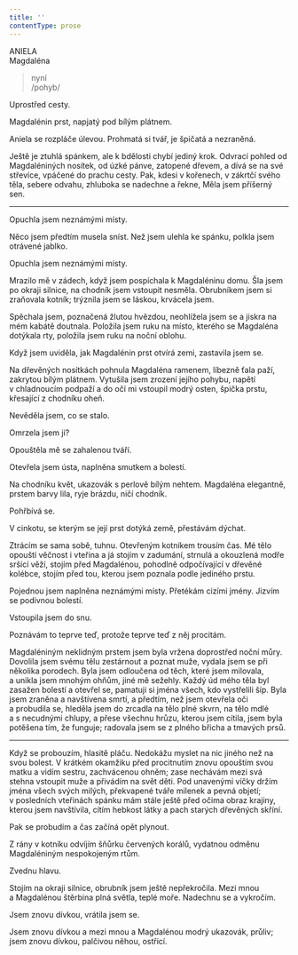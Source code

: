 ```yaml
---
title: ''
contentType: prose
---
```


<section>

ANIELA  
Magdaléna

> nyní  
> /pohyb/

Uprostřed cesty.

Magdalénin prst, napjatý pod bílým plátnem.

</section>

<section>

Aniela se rozpláče úlevou. Prohmatá si tvář, je špičatá a nezraněná.

Ještě je ztuhlá spánkem, ale k bdělosti chybí jediný krok. Odvrací pohled od Magdaléniných nosítek, od úzké pánve, zatopené dřevem, a dívá se na své střevíce, vpáčené do prachu cesty. Pak, kdesi v kořenech, v zákrtčí svého těla, sebere odvahu, zhluboka se nadechne a řekne, Měla jsem příšerný sen.

* * *

Opuchla jsem neznámými místy.

Něco jsem předtím musela sníst. Než jsem ulehla ke spánku, polkla jsem otrávené jablko.

Opuchla jsem neznámými místy.

</section>

<section>

Mrazilo mě v zádech, když jsem pospíchala k Magdaléninu domu. Šla jsem po okraji silnice, na chodník jsem vstoupit nesměla. Obrubníkem jsem si zraňovala kotník; trýznila jsem se láskou, krvácela jsem.

Spěchala jsem, poznačená žlutou hvězdou, neohlížela jsem se a jiskra na mém kabátě doutnala. Položila jsem ruku na místo, kterého se Magdaléna dotýkala rty, položila jsem ruku na noční oblohu.

</section>

<section>

Když jsem uviděla, jak Magdalénin prst otvírá zemi, zastavila jsem se.

Na dřevěných nosítkách pohnula Magdaléna ramenem, líbezně ťala paží, zakrytou bílým plátnem. Vytušila jsem zrození jejího pohybu, napětí v chladnoucím podpaží a do očí mi vstoupil modrý osten, špička prstu, křesající z chodníku oheň.

</section>

<section>

Nevěděla jsem, co se stalo.

Omrzela jsem ji?

Opouštěla mě se zahalenou tváří.

</section>

<section>

Otevřela jsem ústa, naplněna smutkem a bolestí.

</section>

<section>

Na chodníku květ, ukazovák s perlově bílým nehtem. Magdaléna elegantně, prstem barvy lila, ryje brázdu, ničí chodník.

Pohřbívá se.

</section>

<section>

V cinkotu, se kterým se její prst dotýká země, přestávám dýchat.

Ztrácím se sama sobě, tuhnu. Otevřeným kotníkem trousím čas. Mé tělo opouští věčnost i vteřina a já stojím v zadumání, strnulá a okouzlená modře sršící věží, stojím před Magdalénou, pohodlně odpočívající v dřevěné kolébce, stojím před tou, kterou jsem poznala podle jediného prstu.

</section>

<section>

Pojednou jsem naplněna neznámými místy. Přetékám cizími jmény. Jizvím se podivnou bolestí.

Vstoupila jsem do snu.

</section>

<section>

Poznávám to teprve teď, protože teprve teď z něj procitám.

Magdaléniným neklidným prstem jsem byla vržena doprostřed noční můry. Dovolila jsem svému tělu zestárnout a poznat muže, vydala jsem se při několika porodech. Byla jsem odloučena od těch, které jsem milovala, a unikla jsem mnohým ohňům, jiné mě sežehly. Každý úd mého těla byl zasažen bolestí a otevřel se, pamatuji si jména všech, kdo vystřelili šíp. Byla jsem zraněna a navštívena smrtí, a předtím, než jsem otevřela oči a probudila se, hleděla jsem do zrcadla na tělo plné skvrn, na tělo mdlé a s necudnými chlupy, a přese všechnu hrůzu, kterou jsem cítila, jsem byla potěšena tím, že funguje; radovala jsem se z plného břicha a tmavých prsů.

* * *

Když se probouzím, hlasitě pláču. Nedokážu myslet na nic jiného než na svou bolest. V krátkém okamžiku před procitnutím znovu opouštím svou matku a vidím sestru, zachvácenou ohněm; zase nechávám mezi svá stehna vstoupit muže a přivádím na svět děti. Pod unavenými víčky držím jména všech svých milých, překvapené tváře milenek a pevná objetí; v posledních vteřinách spánku mám stále ještě před očima obraz krajiny, kterou jsem navštívila, cítím hebkost látky a pach starých dřevěných skříní.

</section>

<section>

Pak se probudím a čas začíná opět plynout.

</section>

<section>

Z rány v kotníku odvíjím šňůrku červených korálů, vydatnou odměnu Magdaléniným nespokojeným rtům.

</section>

<section>

Zvednu hlavu.

Stojím na okraji silnice, obrubník jsem ještě nepřekročila. Mezi mnou a Magdalénou štěrbina plná světla, teplé moře. Nadechnu se a vykročím.

</section>

<section>

Jsem znovu dívkou, vrátila jsem se.

Jsem znovu dívkou a mezi mnou a Magdalénou modrý ukazovák, průliv; jsem znovu dívkou, palčivou něhou, ostřicí.

</section>
